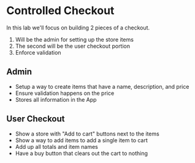 # Controlled Checkout

In this lab we'll focus on building 2 pieces of a checkout.

1) Will be the admin for setting up the store items
2) The second will be the user checkout portion
3) Enforce validation

## Admin

* Setup a way to create items that have a name, description, and price
* Ensure validation happens on the price
* Stores all information in the App

## User Checkout

* Show a store with "Add to cart" buttons next to the items
* Show a way to add items to add a single item to cart
* Add up all totals and item names
* Have a buy button that clears out the cart to nothing